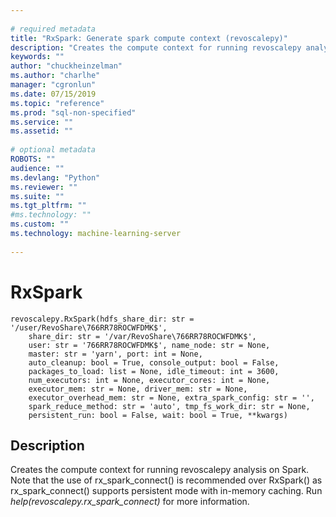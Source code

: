 ```yaml
--- 
 
# required metadata 
title: "RxSpark: Generate spark compute context (revoscalepy)" 
description: "Creates the compute context for running revoscalepy analysis on Spark. Note that the use of rx_spark_connect() is recommended over RxSpark() as rx_spark_connect() supports persistent mode with in-memory caching. Run help(revoscalepy.rx_spark_connect) for more information." 
keywords: "" 
author: "chuckheinzelman"
ms.author: "charlhe" 
manager: "cgronlun" 
ms.date: 07/15/2019
ms.topic: "reference" 
ms.prod: "sql-non-specified"
ms.service: "" 
ms.assetid: "" 
 
# optional metadata 
ROBOTS: "" 
audience: "" 
ms.devlang: "Python" 
ms.reviewer: "" 
ms.suite: "" 
ms.tgt_pltfrm: "" 
#ms.technology: "" 
ms.custom: "" 
ms.technology: machine-learning-server
 
---
```


# RxSpark


 



```
revoscalepy.RxSpark(hdfs_share_dir: str = '/user/RevoShare\766RR78ROCWFDMK$',
    share_dir: str = '/var/RevoShare\766RR78ROCWFDMK$',
    user: str = '766RR78ROCWFDMK$', name_node: str = None,
    master: str = 'yarn', port: int = None,
    auto_cleanup: bool = True, console_output: bool = False,
    packages_to_load: list = None, idle_timeout: int = 3600,
    num_executors: int = None, executor_cores: int = None,
    executor_mem: str = None, driver_mem: str = None,
    executor_overhead_mem: str = None, extra_spark_config: str = '',
    spark_reduce_method: str = 'auto', tmp_fs_work_dir: str = None,
    persistent_run: bool = False, wait: bool = True, **kwargs)
```





## Description

Creates the compute context for running revoscalepy analysis on Spark.
Note that the use of rx_spark_connect() is recommended over RxSpark()
as rx_spark_connect() supports persistent mode with in-memory caching.
Run *help(revoscalepy.rx_spark_connect)* for more information.
